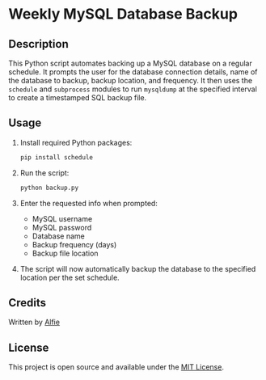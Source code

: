 # Weekly MySQL Database Backup

## Description

This Python script automates backing up a MySQL database on a regular schedule. It prompts the user for the database connection details, name of the database to backup, backup location, and frequency. It then uses the `schedule` and `subprocess` modules to run `mysqldump` at the specified interval to create a timestamped SQL backup file. 

## Usage

1. Install required Python packages:

    ```bash
    pip install schedule
    ```

2. Run the script:

    ```bash
    python backup.py
    ```

3. Enter the requested info when prompted:
   - MySQL username
   - MySQL password  
   - Database name
   - Backup frequency (days)
   - Backup file location

4. The script will now automatically backup the database to the specified location per the set schedule.

## Credits

Written by [Alfie](https://github.com/alfiegnu)

## License

This project is open source and available under the [MIT License](LICENSE).
